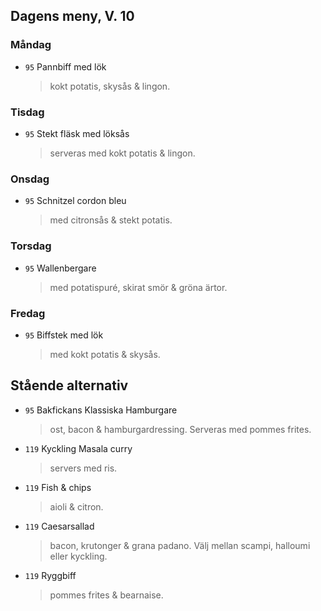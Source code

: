 ## Dagens meny, V. 10

### Måndag

* `95` Pannbiff med lök
  > kokt potatis, skysås & lingon.

### Tisdag

* `95` Stekt fläsk med löksås
  > serveras med kokt potatis & lingon.

### Onsdag

* `95` Schnitzel cordon bleu
  > med citronsås & stekt potatis.

### Torsdag

* `95` Wallenbergare 
  > med potatispuré, skirat smör & gröna ärtor.

### Fredag

* `95` Biffstek med lök
  > med kokt potatis &  skysås.


## Stående alternativ

* `95` Bakfickans Klassiska Hamburgare
  > ost, bacon & hamburgardressing. Serveras med pommes frites.

* `119` Kyckling Masala curry
  > servers med ris.

* `119` Fish & chips 
  > aioli & citron.

* `119` Caesarsallad
  > bacon, krutonger & grana padano. Välj mellan scampi, halloumi eller kyckling.
  
* `119` Ryggbiff 
  > pommes frites & bearnaise.


